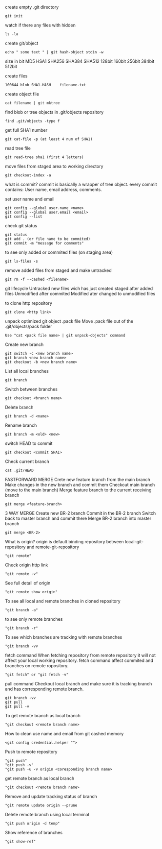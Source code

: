 create empty .git directory

	git init
	
watch if there any files with hidden

	ls -la

create git/object

	echo " some text " | git hash-object stdin -w

size in bit
MD5	HSA1	SHA256	SHA384	SHA512
128bit	160bit	256bit	384bit	512bit

create files
	
	100644 blob SHA1-HASH    filename.txt

create object file

	cat filename | git mktree

find blob or tree objects in .git/objects repository

	find .git/objects -type f

get full SHA1 number
	
	git cat-file -p (at least 4 num of SHA1)

read tree file

	git read-tree sha1 (first 4 letters)

move files from staged area to working directory

	git checkout-index -a

what is commit?
commit is basically a wrapper of tree object. every commit contains: User name, email address, comments.

set user name and email

	git config --global user.name <name>
	git config --global user.email <email>
	git config --list

check git status
	
	git status
	git add . (or file name to be commited)
	git commit -m "message for comments"

to see only added or commited files (on staging area)

	git ls-files -s

remove added files from staged and make untracked
	
	git rm -f --cashed <filename>


git lifecycle
Untracked	new files wich has just created	
staged		after added files
Unmodified	after commited
Modified	ater changed to unmodified files




to clone http repository

	git clone <http link>


unpack optimized git object .pack file
Move .pack file out of the .git/objects/pack folder
	
	Use "cat <pack file name> | git unpack-objects" command


Create new branch

	git switch -c <new branch name>
	git branch <new branch name>
	git checkout -b <new branch name>

List all local branches

	git branch

Switch between branches

	git checkout <branch name>

Delete branch

	git branch -d <name>

Rename branch
	
	git branch -m <old> <new>

switch HEAD to commit

	git checkout <commit SHA1>

Check current branch
	
	cat .git/HEAD


FASTFORWARD MERGE
Crete new feature branch from the main branch
Make changes in the new branch and commit them
Checkout main branch (move to the main branch)
Merge feature branch to the current receiving branch
	
	git merge <feature-branch>
	
3 WAY MERGE
Create new BR-2 branch
Commit in the BR-2 branch
Switch back to master branch and commit there
Merge BR-2 branch into master branch
	
	git merge <BR-2>

What is origin?
	origin is default binding repository between local-git-repository and remote-git-repository
	
	"git remote"
	
Check origin http link
	
	"git remote -v"
	
See full detail of origin
	
	"git remote show origin"
	
To see all local and remote branches in cloned repository
	
	"git branch -a"
	
to see only remote branches
	
	"git branch -r"
	
To see which branches are tracking with remote branches
	
	"git branch -vv
	
fetch command
	When fetching repository from remote repository it will not affect your local working repository.
	fetch command affect commited and branches on remote ropository.
	
	"git fetch" or "git fetch -v"
	
pull command
	Checkout local branch and make sure it is tracking branch and has corresponding remote branch.
	
	git branch -vv
	git pull
	git pull -v
	
To get remote branch as local branch
	
	"git checkout <remote branch name>
	


How to clean use name and email from git cashed memory
	
	<git config credential.helper "">
	

Push to remote repository
	
	"git push"
	"git push -v"
	"git push -u -v origin <coresponding branch name>
	
get remote branch as local branch
	
	"git checkout <remote branch name>
	
Remove and update tracking status of branch
	
	"git remote update origin --prune
	
Delete remote branch using local terminal
	
	"git push origin -d temp"
	
Show reference of branches
	
	"git show-ref"
